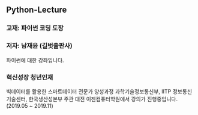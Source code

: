 ## Python-Lecture
### 교재: 파이썬 코딩 도장
### 저자: 남재윤 (길벗출판사)
파이썬에 대한 강좌입니다.

### 혁신성장 청년인재
빅데이터를 활용한 스마트데이터 전문가 양성과정
과학기술정보통신부, IITP 정보통신기술센터, 한국생산성본부 주관 
대전 이젠컴퓨터학원에서 강의가 진행중입니다. (2019.05 ~ 2019.11)
